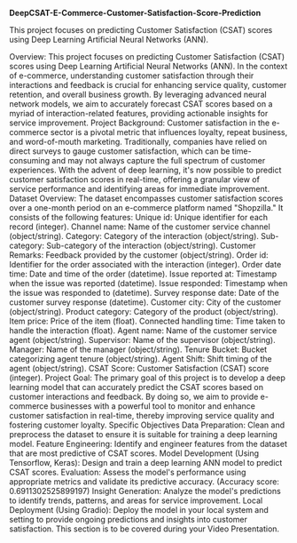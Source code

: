 **DeepCSAT-E-Commerce-Customer-Satisfaction-Score-Prediction**

This project focuses on predicting Customer Satisfaction (CSAT) scores using Deep Learning Artificial Neural Networks (ANN).

Overview: This project focuses on predicting Customer Satisfaction (CSAT) scores using Deep Learning Artificial Neural Networks (ANN). In the context of e-commerce, understanding customer satisfaction through their interactions and feedback is crucial for enhancing service quality, customer retention, and overall business growth. By leveraging advanced neural network models, we aim to accurately forecast CSAT scores based on a myriad of interaction-related features, providing actionable insights for service improvement.
Project Background: Customer satisfaction in the e-commerce sector is a pivotal metric that influences loyalty, repeat business, and word-of-mouth marketing. Traditionally, companies have relied on direct surveys to gauge customer satisfaction, which can be time-consuming and may not always capture the full spectrum of customer experiences. With the advent of deep learning, it's now possible to predict customer satisfaction scores in real-time, offering a granular view of service performance and identifying areas for immediate improvement.
Dataset Overview: The dataset encompasses customer satisfaction scores over a one-month period on an e-commerce platform named "Shopzilla." It consists of the following features:
Unique id: Unique identifier for each record (integer).
Channel name: Name of the customer service channel (object/string).
Category: Category of the interaction (object/string).
Sub-category: Sub-category of the interaction (object/string).
Customer Remarks: Feedback provided by the customer (object/string).
Order id: Identifier for the order associated with the interaction (integer).
Order date time: Date and time of the order (datetime).
Issue reported at: Timestamp when the issue was reported (datetime).
Issue responded: Timestamp when the issue was responded to (datetime).
Survey response date: Date of the customer survey response (datetime).
Customer city: City of the customer (object/string).
Product category: Category of the product (object/string).
Item price: Price of the item (float).
Connected handling time: Time taken to handle the interaction (float).
Agent name: Name of the customer service agent (object/string).
Supervisor: Name of the supervisor (object/string).
Manager: Name of the manager (object/string).
Tenure Bucket: Bucket categorizing agent tenure (object/string).
Agent Shift: Shift timing of the agent (object/string).
CSAT Score: Customer Satisfaction (CSAT) score (integer).
Project Goal: The primary goal of this project is to develop a deep learning model that can accurately predict the CSAT scores based on customer interactions and feedback. By doing so, we aim to provide e-commerce businesses with a powerful tool to monitor and enhance customer satisfaction in real-time, thereby improving service quality and fostering customer loyalty.
Specific Objectives
Data Preparation: Clean and preprocess the dataset to ensure it is suitable for training a deep learning model.
Feature Engineering: Identify and engineer features from the dataset that are most predictive of CSAT scores.
Model Development (Using Tensorflow, Keras): Design and train a deep learning ANN model to predict CSAT scores.
Evaluation: Assess the model's performance using appropriate metrics and validate its predictive accuracy. (Accuracy score: 0.6911302525899197)
Insight Generation: Analyze the model's predictions to identify trends, patterns, and areas for service improvement.
Local Deployment (Using Gradio): Deploy the model in your local system and setting to provide ongoing predictions and insights into customer satisfaction. This section is to be covered during your Video Presentation.
